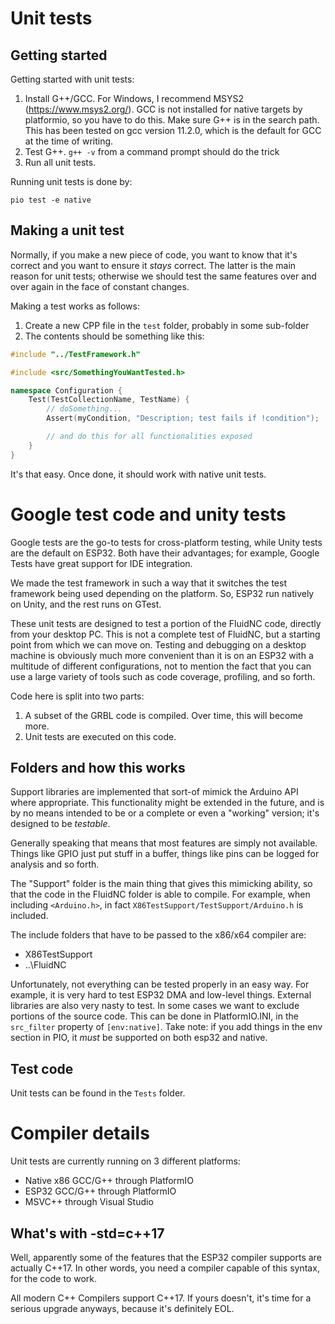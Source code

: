 # Unit tests

## Getting started

Getting started with unit tests:

1. Install G++/GCC. For Windows, I recommend MSYS2 (https://www.msys2.org/). 
   GCC is not installed for native targets by platformio, so you have to do 
   this. Make sure G++ is in the search path. This has been tested on gcc 
   version 11.2.0, which is the default for GCC at the time of writing.
2. Test G++. `g++ -v` from a command prompt should do the trick
3. Run all unit tests. 

Running unit tests is done by:

`pio test -e native`

## Making a unit test

Normally, if you make a new piece of code, you want to know that it's correct
and you want to ensure it *stays* correct. The latter is the main reason 
for unit tests; otherwise we should test the same features over and over 
again in the face of constant changes.

Making a test works as follows:

1. Create a new CPP file in the `test` folder, probably in some sub-folder
2. The contents should be something like this:

```c++
#include "../TestFramework.h"

#include <src/SomethingYouWantTested.h>

namespace Configuration {
    Test(TestCollectionName, TestName) {
        // doSomething...
        Assert(myCondition, "Description; test fails if !condition");

        // and do this for all functionalities exposed
    }
}

```

It's that easy. Once done, it should work with native unit tests.

# Google test code and unity tests

Google tests are the go-to tests for cross-platform testing, while 
Unity tests are the default on ESP32. Both have their advantages; for
example, Google Tests have great support for IDE integration.

We made the test framework in such a way that it switches the test 
framework being used depending on the platform. So, ESP32 run natively
on Unity, and the rest runs on GTest. 

These unit tests are designed to test a portion of the FluidNC
code, directly from your desktop PC. This is not a complete test of 
FluidNC, but a starting point from which we can move on. Testing and 
debugging on a desktop machine is obviously much more convenient than 
it is on an ESP32 with a multitude of different configurations, not to
mention the fact that you can use a large variety of tools such as 
code coverage, profiling, and so forth.

Code here is split into two parts:
1. A subset of the GRBL code is compiled. Over time, this will become more.
2. Unit tests are executed on this code.

## Folders and how this works

Support libraries are implemented that sort-of mimick the Arduino API where
appropriate. This functionality might be extended in the future, and is by 
no means intended to be or a complete or even a "working" version; it's 
designed to be _testable_.

Generally speaking that means that most features are simply not available. 
Things like GPIO just put stuff in a buffer, things like pins can be logged
for analysis and so forth. 

The "Support" folder is the main thing that gives this mimicking ability,
so that the code in the FluidNC folder is able to compile. For example,
when including `<Arduino.h>`, in fact `X86TestSupport/TestSupport/Arduino.h` is included.

The include folders that have to be passed to the x86/x64 compiler are:

- X86TestSupport
- ..\FluidNC

Unfortunately, not everything can be tested properly in an easy way. For 
example, it is very hard to test ESP32 DMA and low-level things. External 
libraries are also very nasty to test. In some cases we want to exclude 
portions of the source code. This can be done in PlatformIO.INI, in the
`src_filter` property of `[env:native]`. Take note: if you add things 
in the env section in PIO, it *must* be supported on both esp32 and native.

## Test code

Unit tests can be found in the `Tests` folder.

# Compiler details

Unit tests are currently running on 3 different platforms:

- Native x86 GCC/G++ through PlatformIO
- ESP32 GCC/G++ through PlatformIO
- MSVC++ through Visual Studio

## What's with -std=c++17

Well, apparently some of the features that the ESP32 compiler supports are 
actually C++17. In other words, you need a compiler capable of this syntax,
for the code to work.

All modern C++ Compilers support C++17. If yours doesn't, it's time for a
serious upgrade anyways, because it's definitely EOL.
